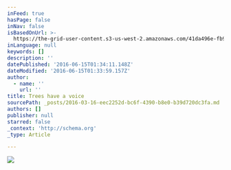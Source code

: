 ```yaml
---
inFeed: true
hasPage: false
inNav: false
isBasedOnUrl: >-
  https://the-grid-user-content.s3-us-west-2.amazonaws.com/41da496e-fb9a-49f2-bbb2-4e12ce223f3b.png
inLanguage: null
keywords: []
description: ''
datePublished: '2016-06-15T01:34:11.148Z'
dateModified: '2016-06-15T01:33:59.157Z'
author:
  - name: ''
    url: ''
title: Trees have a voice
sourcePath: _posts/2016-03-16-eec2252d-bc6f-4390-b8e0-b39d720dc3fa.md
authors: []
publisher: null
starred: false
_context: 'http://schema.org'
_type: Article

---
```

![](https://the-grid-user-content.s3-us-west-2.amazonaws.com/7d2c8bfa-1831-4d72-880a-2f54be32bb45.jpg)